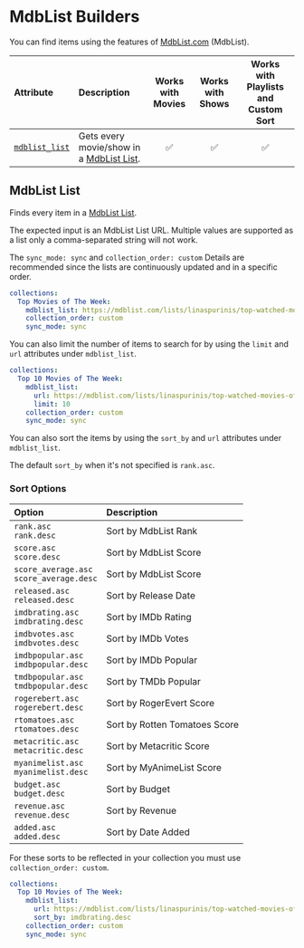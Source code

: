 # MdbList Builders

You can find items using the features of [MdbList.com](https://mdblist.com/) (MdbList).

| Attribute                       | Description                                                               | Works with Movies | Works with Shows | Works with Playlists and Custom Sort |
|:--------------------------------|:--------------------------------------------------------------------------|:-----------------:|:----------------:|:------------------------------------:|
| [`mdblist_list`](#mdblist-list) | Gets every movie/show in a [MdbList List](https://mdblist.com/toplists/). |      &#9989;      |     &#9989;      |               &#9989;                |

## MdbList List

Finds every item in a [MdbList List](https://mdblist.com/toplists/).

The expected input is an MdbList List URL. Multiple values are supported as a list only a comma-separated string will not work.

The `sync_mode: sync` and `collection_order: custom` Details are recommended since the lists are continuously updated and in a specific order.

```yaml
collections:
  Top Movies of The Week:
    mdblist_list: https://mdblist.com/lists/linaspurinis/top-watched-movies-of-the-week
    collection_order: custom
    sync_mode: sync
```
You can also limit the number of items to search for by using the `limit` and `url` attributes under `mdblist_list`.

```yaml
collections:
  Top 10 Movies of The Week:
    mdblist_list: 
      url: https://mdblist.com/lists/linaspurinis/top-watched-movies-of-the-week
      limit: 10
    collection_order: custom
    sync_mode: sync
```
You can also sort the items by using the `sort_by` and `url` attributes under `mdblist_list`.

The default `sort_by` when it's not specified is `rank.asc`.

### Sort Options

| Option                                        | Description                   |
|:----------------------------------------------|:------------------------------|
| `rank.asc`<br>`rank.desc`                     | Sort by MdbList Rank          |
| `score.asc`<br>`score.desc`                   | Sort by MdbList Score         |
| `score_average.asc`<br>`score_average.desc`   | Sort by MdbList Score         |
| `released.asc`<br>`released.desc`             | Sort by Release Date          |
| `imdbrating.asc`<br>`imdbrating.desc`         | Sort by IMDb Rating           |
| `imdbvotes.asc`<br>`imdbvotes.desc`           | Sort by IMDb Votes            |
| `imdbpopular.asc`<br>`imdbpopular.desc`       | Sort by IMDb Popular          |
| `tmdbpopular.asc`<br>`tmdbpopular.desc`       | Sort by TMDb Popular          |
| `rogerebert.asc`<br>`rogerebert.desc`         | Sort by RogerEvert Score      |
| `rtomatoes.asc`<br>`rtomatoes.desc`           | Sort by Rotten Tomatoes Score |
| `metacritic.asc`<br>`metacritic.desc`         | Sort by Metacritic Score      |
| `myanimelist.asc`<br>`myanimelist.desc`       | Sort by MyAnimeList Score     |
| `budget.asc`<br>`budget.desc`                 | Sort by Budget                |
| `revenue.asc`<br>`revenue.desc`               | Sort by Revenue               |
| `added.asc`<br>`added.desc`                   | Sort by Date Added            |

For these sorts to be reflected in your collection you must use `collection_order: custom`.

```yaml
collections:
  Top 10 Movies of The Week:
    mdblist_list: 
      url: https://mdblist.com/lists/linaspurinis/top-watched-movies-of-the-week
      sort_by: imdbrating.desc
    collection_order: custom
    sync_mode: sync
```